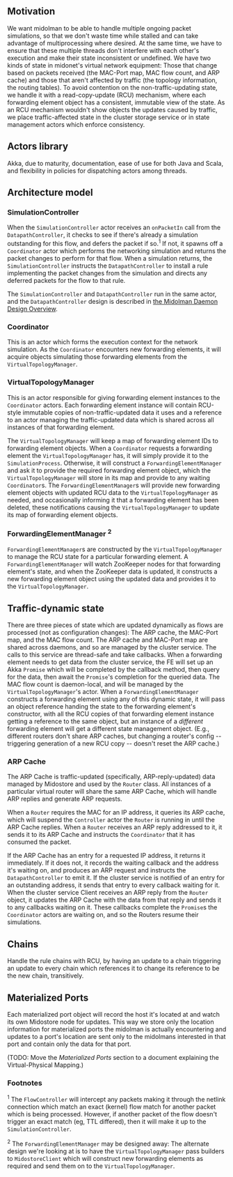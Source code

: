 ## Motivation

We want midolman to be able to handle multiple ongoing packet simulations,
so that we don't waste time while stalled and can take advantage of
multiprocessing where desired.  At the same time, we have to ensure that
these multiple threads don't interfere with each other's execution and
make their state inconsistent or undefined.  We have two kinds of state
in midonet's virtual network equipment:  Those that change based on
packets received (the MAC-Port map, MAC flow count, and ARP cache) and those
that aren't affected by traffic (the topology information, the routing
tables).  To avoid contention on the non-traffic-updating state, we
handle it with a read-copy-update (RCU) mechanism, where each forwarding
element object has a consistent, immutable view of the state.  As an
RCU mechanism wouldn't show objects the updates caused by traffic, we
place traffic-affected state in the cluster storage service or in state
management actors which enforce consistency.

## Actors library

Akka, due to maturity, documentation, ease of use for both Java and Scala,
and flexibility in policies for dispatching actors among threads.

## Architecture model

### SimulationController

When the `SimulationController` actor receives an `onPacketIn` call
from the `DatapathController`, it checks to see if there's already
a simulation outstanding for this flow, and defers the packet if 
so.<sup>1</sup>
If not, it spawns off a `Coordinator` actor which performs the
networking simulation and returns the packet changes to perform for
that flow.  When a simulation returns, the `SimulationController`
instructs the `DatapathController` to install a rule implementing the
packet changes from the simulation and directs any deferred packets for
the flow to that rule.

The `SimulationController` and `DatapathController` run in the same actor,
and the `DatapathController` design is described in [the Midolman Daemon
Design Overview](design-overview.md).

### Coordinator

This is an actor which forms the execution context for the network simulation.
As the `Coordinator` encounters new forwarding elements, it will acquire
objects simulating those forwarding elements from the `VirtualTopologyManager`.

### VirtualTopologyManager

This is an actor responsible for giving forwarding element instances to
the `Coordinator` actors.  Each forwarding element instance will contain
RCU-style immutable copies of non-traffic-updated data it uses
and a reference to an actor managing the traffic-updated data which is
shared across all instances of that forwarding element.

The `VirtualTopologyManager` will keep a map of forwarding element IDs to
forwarding element objects.  When a `Coordinator` requests a forwarding
element the `VirtualTopologyManager` has, it will simply provide it to the
`SimulationProcess`.  Otherwise, it will construct a `ForwardingElementManager`
and ask it to provide the required forwarding element object, which the
`VirtualTopologyManager` will store in its map and provide to any waiting
`Coordinator`s.  The `ForwardingElementManager`s will provide new
forwarding element objects with updated RCU data to the
`VirtualTopologyManager` as needed, and occasionally informing it that a
forwarding element has been deleted, these notifications causing the
`VirtualTopologyManager` to update its map of forwarding element objects.

### ForwardingElementManager <sup>2</sup>

`ForwardingElementManager`s are constructed by the `VirtualTopologyManager` to
manage the RCU state for a particular forwarding element.  A
`ForwardingElementManager` will watch ZooKeeper nodes for that forwarding
element's state, and when the ZooKeeper data is updated, it constructs a
new forwarding element object using the updated data and provides it to
the `VirtualTopologyManager`.


## Traffic-dynamic state

There are three pieces of state which are updated dynamically as flows
are processed (not as configuration changes):  The ARP cache, the MAC-Port
map, and the MAC flow count.  The ARP cache and MAC-Port map are shared
across daemons, and so are managed by the cluster service.  The calls to
this service are thread-safe and take callbacks.  When a forwarding element
needs to get data from the cluster service, the FE will set up an Akka
`Promise` which will be completed by the callback method, then query for
the data, then await the `Promise`'s completion for the queried data.
The MAC flow count is daemon-local, and will be managed by the 
`VirtualTopologyManager`'s actor.  When a `ForwardingElementManager`
constructs a forwarding element using any of this dynamic state, it will
pass an object reference handing the state to the forwarding element's
constructor, with all the RCU copies of that forwarding element instance
getting a reference to the same object, but an instance of a *different*
forwarding element will get a different state management object.  (E.g.,
different routers don't share ARP caches, but changing a router's config --
triggering generation of a new RCU copy -- doesn't reset the ARP cache.)

### ARP Cache

The ARP Cache is traffic-updated (specifically, ARP-reply-updated) data
managed by Midostore and used by the `Router` class.  All instances of
a particular virtual router will share the same ARP Cache, which will
handle ARP replies and generate ARP requests.

When a `Router` requires the MAC for an IP address, it queries its ARP cache,
which will suspend the `Controller` actor the `Router` is running in until
the ARP Cache replies.  When a `Router` receives an ARP reply addressed
to it, it sends it to its ARP Cache and instructs the `Coordinator` that
it has consumed the packet.

If the ARP Cache has an entry for a requested IP address, it returns it
immediately.  If it does not, it records the waiting callback and the address
it's waiting on, and produces an ARP request and instructs the
`DatapathController` to emit it.  If the cluster service is notified of an
entry for an outstanding address, it sends that entry to every callback
waiting for it.  When the cluster service Client receives an ARP reply from
the `Router` object, it updates the ARP Cache with the data from that reply
and sends it to any callbacks waiting on it.  These callbacks complete the
`Promise`s the `Coordinator` actors are waiting on, and so the Routers
resume their simulations.

## Chains

Handle the rule chains with RCU, by having an update to a chain triggering
an update to every chain which references it to change its reference to be
the new chain, transitively.

## Materialized Ports

Each materialized port object will record the host it's located at and
watch its own Midostore node for updates.  This way we store only the
location information for materialized ports the midolman is actually
encountering and updates to a port's location are sent only to the
midolmans interested in that port and contain only the data for that port.

(TODO: Move the *Materialized Ports* section to a document explaining
the Virtual-Physical Mapping.)


### Footnotes

<sup>1</sup> The `FlowController` will intercept any packets making it through
the netlink connection which match an exact (kernel) flow match for another
packet which is being processed.  However, if another packet of the flow 
doesn't trigger an exact match (eg, TTL differed), then it will make it up
to the `SimulationController`.

<sup>2</sup> The `ForwardingElementManager` may be designed away:  The 
alternate design we're looking at is to have the `VirtualTopologyManager`
pass builders to `MidostoreClient` which will construct new forwarding
elements as required and send them on to the `VirtualTopologyManager`.
